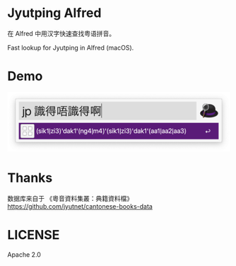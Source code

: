 # Jyutping Alfred

在 Alfred 中用汉字快速查找粤语拼音。

Fast lookup for Jyutping in Alfred (macOS).

# Demo

![](images/preview.png)

# Thanks

数据库来自于 《粵音資料集叢：典籍資料檔》
https://github.com/jyutnet/cantonese-books-data

# LICENSE

Apache 2.0

